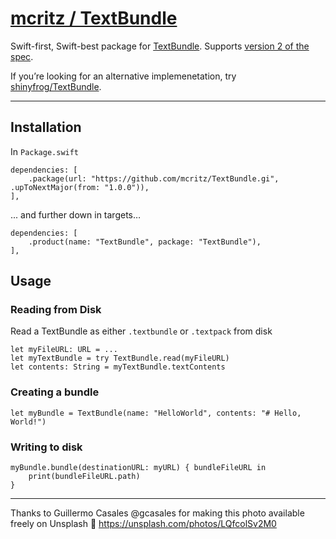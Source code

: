 # [mcritz / TextBundle](https://github.com/mcritz/TextBundle)

Swift-first, Swift-best package for [TextBundle](http://textbundle.org). Supports [version 2 of the spec](http://textbundle.org/spec/).

If you’re looking for an alternative implemenetation, try [shinyfrog/TextBundle](https://github.com/shinyfrog/TextBundle).

---

## Installation

In `Package.swift`

```
dependencies: [
    .package(url: "https://github.com/mcritz/TextBundle.gi", .upToNextMajor(from: "1.0.0")),
],
```

... and further down in targets…

```
dependencies: [
    .product(name: "TextBundle", package: "TextBundle"),
],
```

## Usage


### Reading from Disk
Read a TextBundle as either `.textbundle` or `.textpack` from disk

```
let myFileURL: URL = ...
let myTextBundle = try TextBundle.read(myFileURL)
let contents: String = myTextBundle.textContents
```

### Creating a bundle

```
let myBundle = TextBundle(name: "HelloWorld", contents: "# Hello, World!")
```

### Writing to disk

```
myBundle.bundle(destinationURL: myURL) { bundleFileURL in
    print(bundleFileURL.path)
}
```

---

Thanks to Guillermo Casales @gcasales for making this photo available freely on Unsplash 🎁
https://unsplash.com/photos/LQfcolSv2M0

